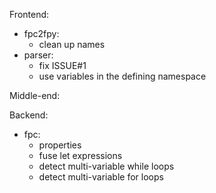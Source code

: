 Frontend:
 - fpc2fpy:
   - clean up names
 - parser:
   - fix ISSUE#1
   - use variables in the defining namespace

Middle-end:

Backend:
 - fpc:
    - properties
    - fuse let expressions
    - detect multi-variable while loops
    - detect multi-variable for loops


